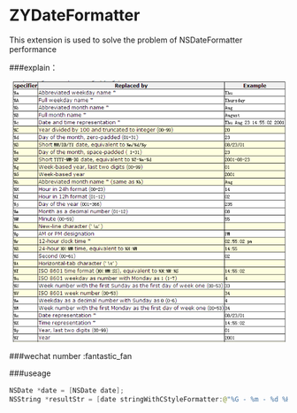 # ZYDateFormatter
This extension is used to solve the problem of NSDateFormatter performance

###explain：

![](https://github.com/1394813277/ZYDateFormatter/blob/master/ZYDateFormatter/explain.png)


###wechat number :fantastic_fan

###useage

```Java
NSDate *date = [NSDate date];
NSString *resultStr = [date stringWithCStyleFormatter:@"%G - %m - %d %H:%M:%S"];
```



